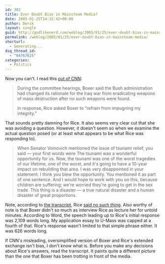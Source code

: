 ```yaml
---
id: 302
title: Ever Doubt Bias in Mainsteam Media?
date: 2005-01-25T14:32:42+00:00
author: Derik
layout: single
guid: http://godlikenerd.com/weblog/2005/01/25/ever-doubt-bias-in-mainsteam-media/
permalink: /weblog/2005/01/25/ever-doubt-bias-in-mainsteam-media/
shorturl:
  - Generating...
dsq_thread_id:
  - "64767625"
categories:
  - Politics
---
```

Now you can't. I read this [out of CNN](http://www.cnn.com/2005/ALLPOLITICS/01/25/rice.confirmation/index.html?section=cnn_topstories):

> During the committee hearings, Boxer said the Bush administration had changed its rationale for the Iraq war from eradicating weapons of mass destruction after no such weapons were found.
> 
> In response, Rice asked Boxer to &#8220;refrain from impugning my integrity.&#8221;

That sounds pretty damning for Rice. It also seems very clear cut that she was avoiding a question. However, it doesn't seem so when we examine the actual question posed (or at least what appears to be what Rice was responding to).

> When Senator Voinovich mentioned the issue of tsunami relief, you said &#8212; your first words were The tsunami was a wonderful opportunity for us. Now, the tsunami was one of the worst tragedies of our lifetime, one of the worst, and it's going to have a 10-year impact on rebuilding that area. I was very disappointed in your statement. I think you blew the opportunity. You mentioned it as part of one sentence. And I would hope to work with you on this, because children are suffering; we're worried they're going to get in the sex trade. This thing is a disaster &#8212; a true natural disaster and a human disaster of great proportions.

Note, according to [the transcript](http://www.nytimes.com/2005/01/18/politics/18TEXT-RICE.html?ex=1106802000&en=fb4afff7b77ae83b&ei=5070&oref=login&pagewanted=print&position=), Rice [said no such thing](http://www.outsidethebeltway.com/archives/8870). Also worthy of note is that Boxer didn't so much as interview Rice as lecture her for untold minutes. According to Word, the speech leading up to Rice's initial response was 2,109 words long. My application essay to U-Mass was capped at a fourth of that. Rice's response wasn't limited to that simple phrase either. It was 626 words long.

If CNN's misleading, oversimplified version of Boxer and Rice's extended exchange isn't bias, I don't know what is. Before you make any decisions about Rice's answers, read the transcript. It paints quite a different picture than the one that Boxer has been trotting in front of the media.
